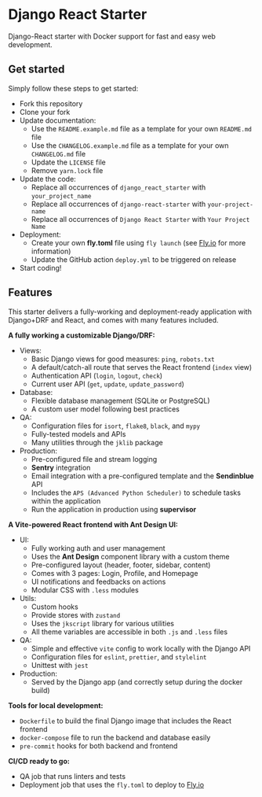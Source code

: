 # Django React Starter

Django-React starter with Docker support for fast and easy web development.

## Get started

Simply follow these steps to get started:

- Fork this repository
- Clone your fork
- Update documentation:
  - Use the `README.example.md` file as a template for your own `README.md` file
  - Use the `CHANGELOG.example.md` file as a template for your own `CHANGELOG.md` file
  - Update the `LICENSE` file
  - Remove `yarn.lock` file
- Update the code:
  - Replace all occurrences of `django_react_starter` with `your_project_name`
  - Replace all occurrences of `django-react-starter` with `your-project-name`
  - Replace all occurrences of `Django React Starter` with `Your Project Name`
- Deployment:
  - Create your own **fly.toml** file using `fly launch` (see [Fly.io](https://fly.io) for more information)
  - Update the GitHub action `deploy.yml` to be triggered on release
- Start coding!

## Features

This starter delivers a fully-working and deployment-ready application
with Django+DRF and React, and comes with many features included.

**A fully working a customizable Django/DRF:**

- Views:
  - Basic Django views for good measures: `ping`, `robots.txt`
  - A default/catch-all route that serves the React frontend (`index` view)
  - Authentication API (`login`, `logout`, `check`)
  - Current user API (`get`, `update`, `update_password`)
- Database:
  - Flexible database management (SQLite or PostgreSQL)
  - A custom user model following best practices
- QA:
  - Configuration files for `isort`, `flake8`, `black`, and `mypy`
  - Fully-tested models and APIs
  - Many utilities through the `jklib` package
- Production:
  - Pre-configured file and stream logging
  - **Sentry** integration
  - Email integration with a pre-configured template and the **Sendinblue** API
  - Includes the `APS (Advanced Python Scheduler)` to schedule tasks within the application
  - Run the application in production using **supervisor**

**A Vite-powered React frontend with Ant Design UI:**

- UI:
  - Fully working auth and user management
  - Uses the **Ant Design** component library with a custom theme
  - Pre-configured layout (header, footer, sidebar, content)
  - Comes with 3 pages: Login, Profile, and Homepage
  - UI notifications and feedbacks on actions
  - Modular CSS with `.less` modules
- Utils:
  - Custom hooks
  - Provide stores with `zustand`
  - Uses the `jkscript` library for various utilities
  - All theme variables are accessible in both `.js` and `.less` files
- QA:
  - Simple and effective `vite` config to work locally with the Django API
  - Configuration files for `eslint`, `prettier`, and `stylelint`
  - Unittest with `jest`
- Production:
  - Served by the Django app (and correctly setup during the docker build)

**Tools for local development:**

- `Dockerfile` to build the final Django image that includes the React frontend
- `docker-compose` file to run the backend and database easily
- `pre-commit` hooks for both backend and frontend

**CI/CD ready to go:**

- QA job that runs linters and tests
- Deployment job that uses the `fly.toml` to deploy to [Fly.io](https://fly.io)
